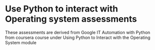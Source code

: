 # Use Python to interact with Operating system assessments

These assessments are derived from Google IT Automation with Python from coursera course under Using Python to Interact with the Operating System module
